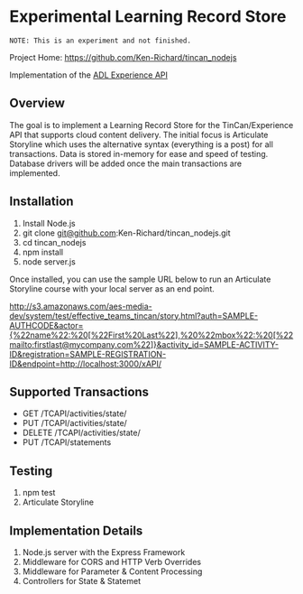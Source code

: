# Experimental Learning Record Store

`NOTE: This is an experiment and not finished.`

Project Home: <https://github.com/Ken-Richard/tincan_nodejs>

Implementation of the
[ADL Experience API](https://github.com/adlnet/xAPI-Spec/blob/master/xAPI.md)

## Overview

The goal is to implement a Learning Record Store for the
TinCan/Experience API that supports cloud content delivery.
The initial focus is Articulate Storyline which uses the
alternative syntax (everything is a post) for all transactions.
Data is stored in-memory for ease and speed of testing. Database
drivers will be added once the main transactions are implemented.

## Installation

1. Install Node.js
2. git clone git@github.com:Ken-Richard/tincan_nodejs.git
3. cd tincan_nodejs
4. npm install
5. node server.js

Once installed, you can use the sample URL below to run an
Articulate Storyline course with your local server as an
end point.

<http://s3.amazonaws.com/aes-media-dev/system/test/effective_teams_tincan/story.html?auth=SAMPLE-AUTHCODE&actor={%22name%22:%20[%22First%20Last%22],%20%22mbox%22:%20[%22mailto:firstlast@mycompany.com%22]}&activity_id=SAMPLE-ACTIVITY-ID&registration=SAMPLE-REGISTRATION-ID&endpoint=http://localhost:3000/xAPI/>

## Supported Transactions

* GET    /TCAPI/activities/state/
* PUT    /TCAPI/activities/state/
* DELETE /TCAPI/activities/state/
* PUT    /TCAPI/statements

## Testing

1. npm test
2. Articulate Storyline

## Implementation Details

1. Node.js server with the Express Framework
2. Middleware for CORS and HTTP Verb Overrides
3. Middleware for Parameter & Content Processing
4. Controllers for State & Statemet

